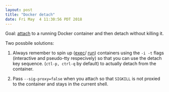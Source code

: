 ```yaml
---
layout: post
title: "Docker detach"
date: Fri May  4 11:30:56 PDT 2018
---
```


Goal: [attach](https://docs.docker.com/engine/reference/commandline/attach/) to
a running Docker container and then detach without killing it.

Two possbile solutions:

1. Always remember to spin up ([exec](https://docs.docker.com/engine/reference/commandline/exec/)/
[run](https://docs.docker.com/engine/reference/commandline/run/))
containers using the `-i -t`  flags (interactive and pseudo-tty respecively) so that you can use the detach key sequence.
(`ctl-p, ctrl-q` by default) to actually detach from the container.

2. Pass `--sig-proxy=false` when you attach so that `SIGKILL` is not proxied to the container and stays in the current shell.
